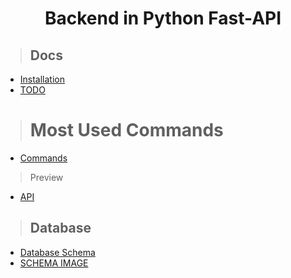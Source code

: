 <h1 align='center'>Backend in Python Fast-API</h1>

> ## Docs

- [Installation](./docs/INSTALLATION.md)
- [TODO](./docs/TODO.md)

> # Most Used Commands

- [Commands](docs/COMMANDS.md)

> Preview

- [API](https://bit.ly/3kQH1Ih)

> ## Database

- [Database Schema](https://dbdiagram.io/d/6257933e2514c979032a5f7d)
- [SCHEMA IMAGE](../databse_schema.png)
